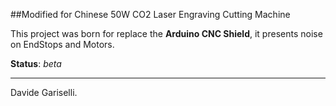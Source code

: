 ##Modified for Chinese 50W CO2 Laser Engraving Cutting Machine

This project was born for replace the **Arduino CNC Shield**, it presents noise on EndStops and Motors.

**Status**: *beta*  

--------------------------------------------------------------------

Davide Gariselli.
